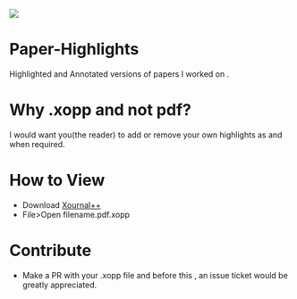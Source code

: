 ![](https://github.com/xournalpp/xournalpp/raw/master/readme/main.png)
# Paper-Highlights
Highlighted and Annotated versions of papers I worked on .

# Why .xopp and not pdf?
I would want you(the reader) to add or remove your own highlights as and when required.

# How to View
- Download [Xournal++](https://github.com/xournalpp/xournalpp)
- File>Open filename.pdf.xopp

# Contribute
- Make a PR with your .xopp file and before this , an issue ticket would be greatly appreciated.


